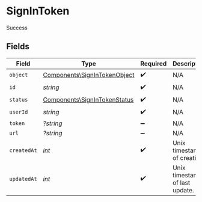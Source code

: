 # SignInToken

Success


## Fields

| Field                                                                        | Type                                                                         | Required                                                                     | Description                                                                  |
| ---------------------------------------------------------------------------- | ---------------------------------------------------------------------------- | ---------------------------------------------------------------------------- | ---------------------------------------------------------------------------- |
| `object`                                                                     | [Components\SignInTokenObject](../../Models/Components/SignInTokenObject.md) | :heavy_check_mark:                                                           | N/A                                                                          |
| `id`                                                                         | *string*                                                                     | :heavy_check_mark:                                                           | N/A                                                                          |
| `status`                                                                     | [Components\SignInTokenStatus](../../Models/Components/SignInTokenStatus.md) | :heavy_check_mark:                                                           | N/A                                                                          |
| `userId`                                                                     | *string*                                                                     | :heavy_check_mark:                                                           | N/A                                                                          |
| `token`                                                                      | *?string*                                                                    | :heavy_minus_sign:                                                           | N/A                                                                          |
| `url`                                                                        | *?string*                                                                    | :heavy_minus_sign:                                                           | N/A                                                                          |
| `createdAt`                                                                  | *int*                                                                        | :heavy_check_mark:                                                           | Unix timestamp of creation.<br/>                                             |
| `updatedAt`                                                                  | *int*                                                                        | :heavy_check_mark:                                                           | Unix timestamp of last update.<br/>                                          |